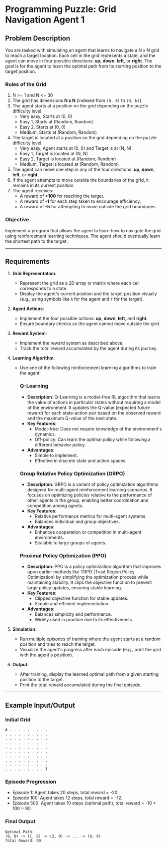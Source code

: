 # Programming Puzzle: Grid Navigation Agent 1

## Problem Description

You are tasked with simulating an agent that learns to navigate a N x N grid to reach a target location. Each cell in the grid represents a state, and the agent can move in four possible directions: **up**, **down**, **left**, or **right**. The goal is for the agent to learn the optimal path from its starting position to the target position.

### Rules of the Grid
1. N >= 1 and N <= 30
2. The grid has dimensions **N x N** (indexed from `(0, 0)` to `(N, N)`).
3. The agent starts at a position on the grid depending on the puzzle difficulty level.
   - Very easy, Starts at (0, 0)
   - Easy 1, Starts at (Random, Random)
   - Easy 2, Starts at (0, 0)
   - Medium, Starts at (Random, Random)
4. The target is located at a position on the grid depending on the puzzle difficulty level.
   - Very easy, Agent starts at (0, 0) and Target is at (N, N)
   - Easy 1, Target is located at (N, N)
   - Easy 2, Target is located at (Random, Random)
   - Medium, Target is located at (Random, Random)
5. The agent can move one step in any of the four directions: **up**, **down**, **left**, or **right**.
6. If the agent attempts to move outside the boundaries of the grid, it remains in its current position.
7. The agent receives:
   - A reward of **+100** for reaching the target.
   - A reward of **-1** for each step taken to encourage efficiency.
   - A reward of **-5** for attempting to move outside the grid boundaries.

### Objective
Implement a program that allows the agent to learn how to navigate the grid using reinforcement learning techniques. The agent should eventually learn the shortest path to the target.

---

## Requirements

1. **Grid Representation**:
   - Represent the grid as a 2D array or matrix where each cell corresponds to a state.
   - Display the agent's current position and the target position visually (e.g., using symbols like `A` for the agent and `T` for the target).

2. **Agent Actions**:
   - Implement the four possible actions: **up**, **down**, **left**, and **right**.
   - Ensure boundary checks so the agent cannot move outside the grid.

3. **Reward System**:
   - Implement the reward system as described above.
   - Track the total reward accumulated by the agent during its journey.

4. **Learning Algorithm**:
   - Use one of the following reinforcement learning algorithms to train the agent:
     ### Q-Learning
     - **Description**: Q-Learning is a model-free RL algorithm that learns the value of actions in particular states without requiring a model of the environment. It updates the Q-value (expected future reward) for each state-action pair based on the observed reward and the maximum Q-value of the next state.
     - **Key Features**:
       - Model-free: Does not require knowledge of the environment's dynamics.
       - Off-policy: Can learn the optimal policy while following a different behavior policy.
     - **Advantages**:
       - Simple to implement.
       - Effective in discrete state and action spaces.
     
     ### Group Relative Policy Optimization (GRPO)
     - **Description**: GRPO is a variant of policy optimization algorithms designed for multi-agent reinforcement learning scenarios. It focuses on optimizing policies relative to the performance of other agents in the group, enabling better coordination and competition among agents.
     - **Key Features**:
       - Relative performance metrics for multi-agent systems.
       - Balances individual and group objectives.
     - **Advantages**:
       - Enhances cooperation or competition in multi-agent environments.
       - Scalable to large groups of agents.
     
     ### Proximal Policy Optimization (PPO)
     - **Description**: PPO is a policy optimization algorithm that improves upon earlier methods like TRPO (Trust Region Policy Optimization) by simplifying the optimization process while maintaining stability. It clips the objective function to prevent large policy updates, ensuring stable learning.
     - **Key Features**:
       - Clipped objective function for stable updates.
       - Simple and efficient implementation.
     - **Advantages**:
       - Balances simplicity and performance.
       - Widely used in practice due to its effectiveness.

5. **Simulation**:
   - Run multiple episodes of training where the agent starts at a random position and tries to reach the target.
   - Visualize the agent's progress after each episode (e.g., print the grid with the agent's position).

6. **Output**:
   - After training, display the learned optimal path from a given starting position to the target.
   - Print the total reward accumulated during the final episode.

---

## Example Input/Output

### Initial Grid
```
A . . . . . . . . .
. . . . . . . . . .
. . . . . . . . . .
. . . . . . . . . .
. . . . . . . . . .
. . . . . . . . . .
. . . . . . . . . .
. . . . . . . . . .
. . . . . . . . . .
. . . . . . . . . T
```


### Episode Progression
- Episode 1: Agent takes 20 steps, total reward = -20.
- Episode 100: Agent takes 12 steps, total reward = -12.
- Episode 500: Agent takes 10 steps (optimal path), total reward = -10 + 100 = 90.

### Final Output
```
Optimal Path:
(0, 0) -> (1, 0) -> (2, 0) -> ... -> (9, 9)
Total Reward: 90
```
